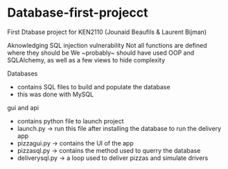 # Database-first-projecct
First Dtabase project for KEN2110 (Jounaid Beaufils &amp; Laurent Bijman)

Aknowledging SQL injection vulnerability
Not all functions are defined where they should be
We ~probably~ should have used OOP and SQLAlchemy, as well as a few views to hide complexity

Databases
- contains SQL files to build and populate the database
- this was done with MySQL

gui and api
- contains python file to launch project
- launch.py -> run this file after installing the database to run the delivery app
- pizzagui.py -> contains the UI of the app
- pizzasql.py -> contains the method used to querry the database
- deliverysql.py -> a loop used to deliver pizzas and simulate drivers
